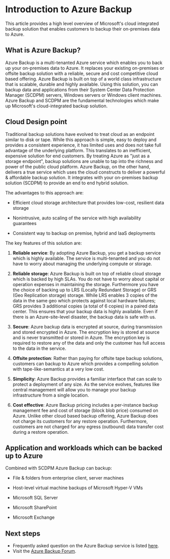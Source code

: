 <properties
	pageTitle="Introduction to Azure Backup"
	description="This article provides an overview of the Azure Backup service which enables customers to backup data to Azure"
	services="backup"
	documentationCenter=""
	authors="prvijay"
	manager="shreeshd"
	editor="tysonn"/>

<tags
	ms.service="backup"
	ms.workload="storage-backup-recovery"
	ms.tgt_pltfrm="na"
	ms.devlang="na"
	ms.topic="article"
	ms.date="04/08/2015"
	ms.author="prvijay"/>

# Introduction to Azure Backup
This article provides a high level overview of Microsoft's cloud integrated backup solution that enables customers to backup their on-premises data to Azure.

## What is Azure Backup?
Azure Backup is a multi-tenanted Azure service which enables you to back up your on-premises data to Azure. It replaces your existing on-premises or offsite backup solution with a reliable, secure and cost competitive cloud based offering. Azure Backup is built on top of a world class infrastructure that is scalable, durable and highly available. Using this solution, you can backup data and applications from their System Center Data Protection Manager (SCDPM) servers, Windows servers or Windows client machines. Azure Backup and SCDPM are the fundamental technologies which make up Microsoft's cloud-integrated backup solution.

## Cloud Design point
Traditional backup solutions have evolved to treat cloud as an endpoint similar to disk or tape. While this approach is simple, easy to deploy and provides a consistent experience, it has limited uses and does not take full advantage of the underlying platform. This translates to an inefficient, expensive solution for end customers. By treating Azure as "just as a storage endpoint", backup solutions are unable to tap into the richness and power of the public cloud platform. Azure Backup, on the other hand, delivers a true service which uses the cloud constructs to deliver a powerful & affordable backup solution. It integrates with your on-premises backup solution (SCDPM) to provide an end to end hybrid solution.

The advantages to this approach are:

+ Efficient cloud storage architecture that provides low-cost, resilient data storage

+ Nonintrusive, auto scaling of the service with high availability guarantees

+ Consistent way to backup on premise, hybrid and IaaS deployments

The key features of this solution are:

1. **Reliable service**: By adopting Azure Backup, you get a backup service which is highly available. The service is multi-tenanted and you do not have to worry about managing the underlying compute or storage.

2. **Reliable storage**: Azure Backup is built on top of reliable cloud storage which is backed by high SLAs. You do not have to worry about capital or operation expenses in maintaining the storage. Furthermore you have the choice of backing up to LRS (Locally Redundant Storage) or GRS (Geo Replication storage) storage. While LRS enables 3 copies of the data in the same geo which protects against local hardware failures; GRS provides 3 additional copies (a total of 6 copies) in a paired data center. This ensures that your backup data is highly available. Even if there is an Azure-site-level disaster, the backup data is safe with us.

3. **Secure**: Azure backup data is encrypted at source, during transmission and stored encrypted in Azure.  The encryption key is stored at source and is never transmitted or stored in Azure. The encryption key is required to restore any of the data and only the customer has full access to the data in the service.

4. **Offsite protection**: Rather than paying for offsite tape backup solutions, customers can backup to Azure which provides a compelling solution with tape-like-semantics at a very low cost.

5. **Simplicity**: Azure Backup provides a familiar interface that can scale to protect a deployment of any size.  As the service evolves, features like central management will allow you to manage your backup infrastructure from a single location.

6. **Cost effective**:  Azure Backup pricing includes a per-instance backup management fee and cost of storage (block blob price) consumed on Azure.  Unlike other cloud based backup offering, Azure Backup does not charge its customers for any restore operation. Furthermore, customers are not charged for any egress (outbound) data transfer cost during a restore operation.


## Application and workloads which can be backed up to Azure
Combined with SCDPM Azure Backup can backup:

+ File & folders from enterprise client, server machines

+ Host-level virtual machine backups of Microsoft Hyper-V VMs

+ Microsoft SQL Server

+ Microsoft SharePoint

+ Microsoft Exchange

## Next steps
+ Frequently asked question on the Azure Backup service is listed [here](backup-azure-backup-faq.md).
+ Visit the [Azure Backup Forum](http://go.microsoft.com/fwlink/p/?LinkId=290933).
 